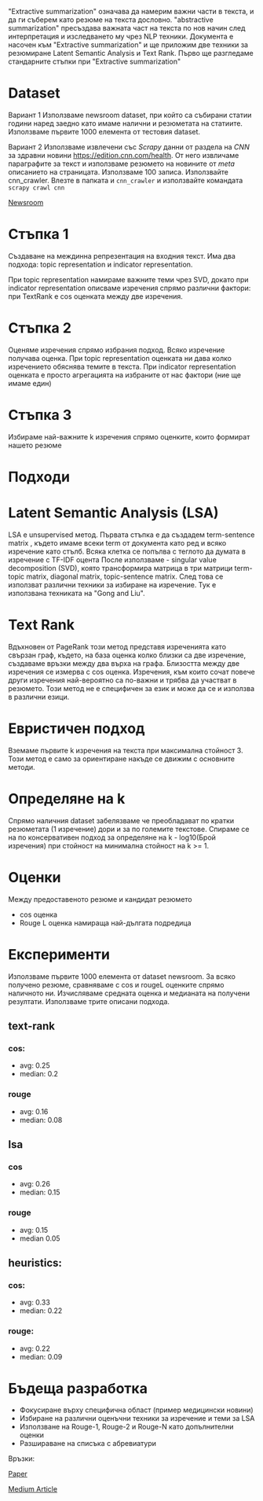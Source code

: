 "Extractive summarization" oзначава да намерим важни части в текста, 
и да ги съберем като резюме на текста дословно. "abstractive summarization" 
пресъздава важната част на текста по нов начин след интерпретация 
и изследването му чрез NLP техники. Документа е насочен към 
"Extractive summarization" и ще приложим две техники за резюмиране
Latent Semantic Analysis и Text Rank. Първо ще разгледаме стандарните 
стъпки при "Extractive summarization"

# Dataset 
Вариант 1
Използваме newsroom dataset, при който са събирани статии години наред 
заедно като имаме налични и резюметата на статиите. Използваме първите 
1000 елемента oт тестовия dataset.

Вариант 2
Използваме извлечени със *Scrapy* данни от раздела на *CNN* за здравни
новини https://edition.cnn.com/health. От него извличаме параграфите
за текст и използваме резюмето на новините от *meta* описанието на страницата.
Използваме 100 записа. Използвайте cnn_crawler. Влезте в папката
и `cnn_crawler` и използвайте командата `scrapy crawl cnn`

[Newsroom](https://github.com/lil-lab/newsroom)

# Стъпка 1

Създаване на междинна репрезентация на входния текст. 
Има два подхода: topic representation и indicator representation.

При topic representation намираме важните теми чрез SVD,
докато при indicator representation oписваме изречения спрямо 
различни фактори: при TextRank е cos оценката между две изречения.

# Стъпка 2
Оценяме изречения спрямо избрания подход. Всяко изречение получава оценка. 
При topic representation оценката ни дава колко изречението обяснява 
темите в текста. При indicator representation оценката е просто 
агрегацията на избраните от нас фактори (ние ще имаме един)

# Стъпка 3
Избираме най-важните k изречения спрямо оценките, които формират нашето резюме

# Подходи

# Latent Semantic Analysis (LSA)

LSA e unsupervised метод. Първата стъпка е да създадем term-sentence matrix , 
където имаме всеки term от документа като ред и всяко изречение като стълб. 
Всяка клетка се попълва с теглото да думата в изречение с TF-IDF оцента 
После използваме - singular value decomposition (SVD), която трансформира
матрица в три матрици term-topic matrix, diagonal matrix, topic-sentence matrix. 
След това се използват различни техники за избиране на изречение. Тук е използвана 
техниката на "Gong and Liu".

# Теxt Rank

Вдъхновен от PageRank този метод представя изреченията като свързан граф, 
където, на база оценка колко близки са две изречение, създаваме връзки 
между два върха на графа. Близостта между две изречения се измерва с cos оценка.
Изречения, към които сочат повече други изречения най-вероятно са по-важни и 
трябва да участват в резюмето. Този метод не е специфичен за език и може да се 
и използва в различни езици.

# Eвристичен подход 

Вземаме първите k изречения на текста при максимална стойност 3. 
Този метод е само за ориентиране накъде се движим с основните методи.

# Oпределяне на k 

Спрямо наличния dataset забелязваме че преобладават по кратки резюметата 
(1 изречение) дори и за по големите текстове. Спираме се на по консервативен 
подход за определяне на k - log10(Брой изречения) при стойност на 
минимална стойност на k >= 1.

# Оценки
Между предоставеното резюме и кандидат резюмето
- cos oценка
- Rouge L оценка намираща най-дългата подредица

# Eксперименти

Използваме първите 1000 елемента от dataset newsroom. 
За всяко получено резюме, сравняваме с cos и rougeL оценките 
спрямо наличното ни. Изчисляваме средната оценка и медианата на получени резултати.  Използваме трите описани подхода.

## text-rank

### cos:
- avg: 0.25
- median: 0.2

### rouge
- avg: 0.16
- median: 0.08

## lsa

### cos
- avg: 0.26
- median: 0.15

### rouge
- avg: 0.15
- median 0.05

## heuristics:

### cos:
- avg: 0.33
- median: 0.22

### rouge:
- avg: 0.22
- median: 0.09

# Бъдеща разработка

- Фокусиране върху специфична област (пример медицински новини)
- Избиране на различни оценъчни техники за изречение и теми за LSA
- Използване на Rouge-1, Rouge-2 и Rouge-N като допълнителни оценки
- Разшираване на списъка с абревиатури

Връзки:

[Paper](https://www.researchgate.net/publication/220195824_Text_summarization_using_Latent_Semantic_Analysis)

[Medium Article](https://medium.com/sciforce/towards-automatic-text-summarization-extractive-methods-e8439cd54715)
